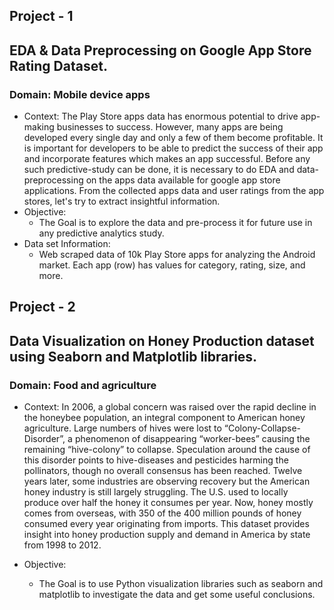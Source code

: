 ##  Project - 1
##  EDA & Data Preprocessing on Google App Store Rating Dataset.
### Domain: Mobile device apps
- Context: The Play Store apps data has enormous potential to drive app-making businesses to success. However, many
           apps are being developed every single day and only a few of them become profitable. It is important for
           developers to be able to predict the success of their app and incorporate features which makes an app
           successful. Before any such predictive-study can be done, it is necessary to do EDA and data-preprocessing on
           the apps data available for google app store applications. From the collected apps data and user ratings from
           the app stores, let's try to extract insightful information.
- Objective:
  -  The Goal is to explore the data and pre-process it for future use in any predictive analytics study.
- Data set Information:
  -  Web scraped data of 10k Play Store apps for analyzing the Android market. Each app (row) has values for
     category, rating, size, and more.

## Project - 2
## Data Visualization on Honey Production dataset using Seaborn and Matplotlib libraries.
### Domain: Food and agriculture

- Context: In 2006, a global concern was raised over the rapid decline in the honeybee population, an integral component
           to American honey agriculture. Large numbers of hives were lost to “Colony-Collapse-Disorder”, a
           phenomenon of disappearing “worker-bees” causing the remaining “hive-colony” to collapse. Speculation
           around the cause of this disorder points to hive-diseases and pesticides harming the pollinators, though no
           overall consensus has been reached. Twelve years later, some industries are observing recovery but the
           American honey industry is still largely struggling. The U.S. used to locally produce over half the honey it
           consumes per year. Now, honey mostly comes from overseas, with 350 of the 400 million pounds of honey
           consumed every year originating from imports. This dataset provides insight into honey production supply and
           demand in America by state from 1998 to 2012.


- Objective:
  - The Goal is to use Python visualization libraries such as seaborn and matplotlib to investigate the data and get
some useful conclusions.

